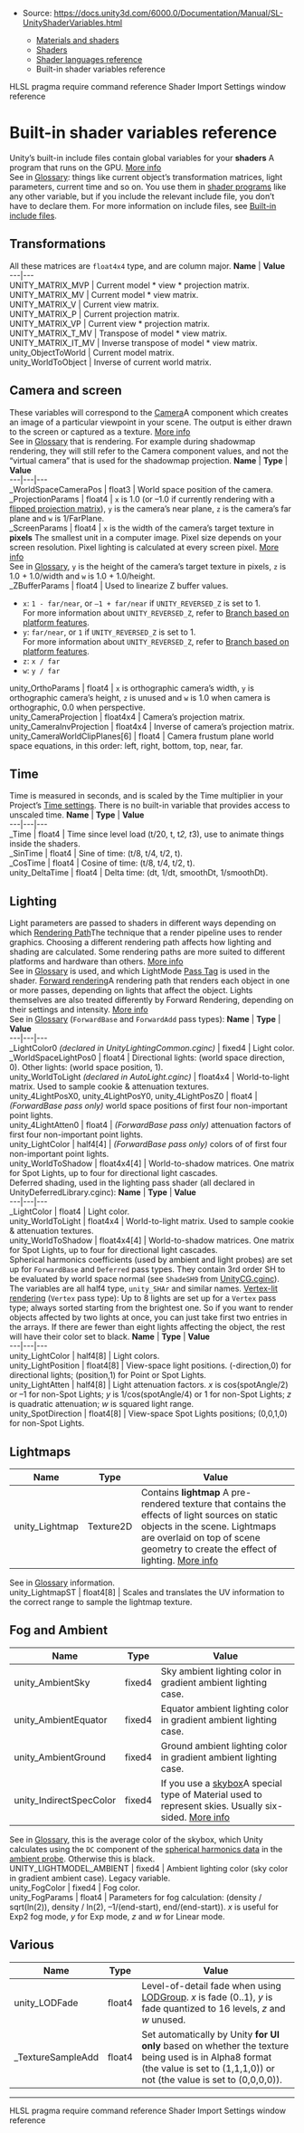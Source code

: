 * Source: https://docs.unity3d.com/6000.0/Documentation/Manual/SL-UnityShaderVariables.html

  * [Materials and shaders](https://docs.unity3d.com/6000.0/Documentation/Manual/materials-and-shaders.html)
  * [Shaders](https://docs.unity3d.com/6000.0/Documentation/Manual/Shaders.html)
  * [Shader languages reference](https://docs.unity3d.com/6000.0/Documentation/Manual/shaders-reference.html)
  * Built-in shader variables reference


[](https://docs.unity3d.com/6000.0/Documentation/Manual/SL-Pragma-require.html)
HLSL pragma require command reference
[](https://docs.unity3d.com/6000.0/Documentation/Manual/class-ShaderImporter.html)
Shader Import Settings window reference
# Built-in shader variables reference
Unity’s built-in include files contain global variables for your **shaders** A program that runs on the GPU. [More info](https://docs.unity3d.com/6000.0/Documentation/Manual/Shaders.html)  
See in [Glossary](https://docs.unity3d.com/6000.0/Documentation/Manual/Glossary.html#Shader): things like current object’s transformation matrices, light parameters, current time and so on. You use them in [shader programs](https://docs.unity3d.com/6000.0/Documentation/Manual/writing-shader-writing-shader-programs-hlsl.html) like any other variable, but if you include the relevant include file, you don’t have to declare them.
For more information on include files, see [Built-in include files](https://docs.unity3d.com/6000.0/Documentation/Manual/SL-BuiltinIncludes.html).
## Transformations
All these matrices are `float4x4` type, and are column major.
**Name** | **Value**  
---|---  
UNITY_MATRIX_MVP | Current model * view * projection matrix.  
UNITY_MATRIX_MV | Current model * view matrix.  
UNITY_MATRIX_V | Current view matrix.  
UNITY_MATRIX_P | Current projection matrix.  
UNITY_MATRIX_VP | Current view * projection matrix.  
UNITY_MATRIX_T_MV | Transpose of model * view matrix.  
UNITY_MATRIX_IT_MV | Inverse transpose of model * view matrix.  
unity_ObjectToWorld | Current model matrix.  
unity_WorldToObject | Inverse of current world matrix.  
## Camera and screen
These variables will correspond to the [Camera](https://docs.unity3d.com/6000.0/Documentation/Manual/class-Camera.html)A component which creates an image of a particular viewpoint in your scene. The output is either drawn to the screen or captured as a texture. [More info](https://docs.unity3d.com/6000.0/Documentation/Manual/CamerasOverview.html)  
See in [Glossary](https://docs.unity3d.com/6000.0/Documentation/Manual/Glossary.html#Camera) that is rendering. For example during shadowmap rendering, they will still refer to the Camera component values, and not the “virtual camera” that is used for the shadowmap projection.
**Name** | **Type** | **Value**  
---|---|---  
_WorldSpaceCameraPos | float3 | World space position of the camera.  
_ProjectionParams | float4 |  `x` is 1.0 (or –1.0 if currently rendering with a [flipped projection matrix](https://docs.unity3d.com/6000.0/Documentation/Manual/SL-PlatformDifferences.html)), `y` is the camera’s near plane, `z` is the camera’s far plane and `w` is 1/FarPlane.  
_ScreenParams | float4 |  `x` is the width of the camera’s target texture in **pixels** The smallest unit in a computer image. Pixel size depends on your screen resolution. Pixel lighting is calculated at every screen pixel. [More info](https://docs.unity3d.com/6000.0/Documentation/Manual/ShadowPerformance.html)  
See in [Glossary](https://docs.unity3d.com/6000.0/Documentation/Manual/Glossary.html#pixel), `y` is the height of the camera’s target texture in pixels, `z` is 1.0 + 1.0/width and `w` is 1.0 + 1.0/height.  
_ZBufferParams | float4 | Used to linearize Z buffer values.
  * `x`: `1 - far/near`, or `–1 + far/near` if `UNITY_REVERSED_Z` is set to 1.   
For more information about `UNITY_REVERSED_Z`, refer to [Branch based on platform features](https://docs.unity3d.com/6000.0/Documentation/Manual/shader-branching-platform). 
  * `y`: `far/near`, or `1` if `UNITY_REVERSED_Z` is set to 1.   
For more information about `UNITY_REVERSED_Z`, refer to [Branch based on platform features](https://docs.unity3d.com/6000.0/Documentation/Manual/shader-branching-platform). 
  * `z`: `x / far`
  * `w`: `y / far`

  
unity_OrthoParams | float4 |  `x` is orthographic camera’s width, `y` is orthographic camera’s height, `z` is unused and `w` is 1.0 when camera is orthographic, 0.0 when perspective.  
unity_CameraProjection | float4x4 | Camera’s projection matrix.  
unity_CameraInvProjection | float4x4 | Inverse of camera’s projection matrix.  
unity_CameraWorldClipPlanes[6] | float4 | Camera frustum plane world space equations, in this order: left, right, bottom, top, near, far.  
## Time
Time is measured in seconds, and is scaled by the Time multiplier in your Project’s [Time settings](https://docs.unity3d.com/6000.0/Documentation/Manual/class-TimeManager.html). There is no built-in variable that provides access to unscaled time.
**Name** | **Type** | **Value**  
---|---|---  
_Time | float4 | Time since level load (t/20, t, t*2, t*3), use to animate things inside the shaders.  
_SinTime | float4 | Sine of time: (t/8, t/4, t/2, t).  
_CosTime | float4 | Cosine of time: (t/8, t/4, t/2, t).  
unity_DeltaTime | float4 | Delta time: (dt, 1/dt, smoothDt, 1/smoothDt).  
## Lighting
Light parameters are passed to shaders in different ways depending on which [Rendering Path](https://docs.unity3d.com/6000.0/Documentation/Manual/RenderingPaths.html)The technique that a render pipeline uses to render graphics. Choosing a different rendering path affects how lighting and shading are calculated. Some rendering paths are more suited to different platforms and hardware than others. [More info](https://docs.unity3d.com/6000.0/Documentation/Manual/RenderingPaths.html)  
See in [Glossary](https://docs.unity3d.com/6000.0/Documentation/Manual/Glossary.html#RenderingPath) is used, and which LightMode [Pass Tag](https://docs.unity3d.com/6000.0/Documentation/Manual/SL-PassTags.html) is used in the shader.
[Forward rendering](https://docs.unity3d.com/6000.0/Documentation/Manual/RenderTech-ForwardRendering.html)A rendering path that renders each object in one or more passes, depending on lights that affect the object. Lights themselves are also treated differently by Forward Rendering, depending on their settings and intensity. [More info](https://docs.unity3d.com/6000.0/Documentation/Manual/RenderTech-ForwardRendering.html)  
See in [Glossary](https://docs.unity3d.com/6000.0/Documentation/Manual/Glossary.html#ForwardRendering) (`ForwardBase` and `ForwardAdd` pass types):
**Name** | **Type** | **Value**  
---|---|---  
_LightColor0 _(declared in UnityLightingCommon.cginc)_ | fixed4 | Light color.  
_WorldSpaceLightPos0 | float4 | Directional lights: (world space direction, 0). Other lights: (world space position, 1).  
unity_WorldToLight _(declared in AutoLight.cginc)_ | float4x4 | World-to-light matrix. Used to sample cookie & attenuation textures.  
unity_4LightPosX0, unity_4LightPosY0, unity_4LightPosZ0 | float4 |  _(ForwardBase pass only)_ world space positions of first four non-important point lights.  
unity_4LightAtten0 | float4 |  _(ForwardBase pass only)_ attenuation factors of first four non-important point lights.  
unity_LightColor | half4[4] |  _(ForwardBase pass only)_ colors of of first four non-important point lights.  
unity_WorldToShadow | float4x4[4] | World-to-shadow matrices. One matrix for Spot Lights, up to four for directional light cascades.  
Deferred shading, used in the lighting pass shader (all declared in UnityDeferredLibrary.cginc):
**Name** | **Type** | **Value**  
---|---|---  
_LightColor | float4 | Light color.  
unity_WorldToLight | float4x4 | World-to-light matrix. Used to sample cookie & attenuation textures.  
unity_WorldToShadow | float4x4[4] | World-to-shadow matrices. One matrix for Spot Lights, up to four for directional light cascades.  
Spherical harmonics coefficients (used by ambient and light probes) are set up for `ForwardBase` and `Deferred` pass types. They contain 3rd order SH to be evaluated by world space normal (see `ShadeSH9` from [UnityCG.cginc](https://docs.unity3d.com/6000.0/Documentation/Manual/SL-BuiltinIncludes.html)). The variables are all half4 type, `unity_SHAr` and similar names.
[Vertex-lit rendering](https://docs.unity3d.com/6000.0/Documentation/Manual/RenderTech-VertexLit.html) (`Vertex` pass type):
Up to 8 lights are set up for a `Vertex` pass type; always sorted starting from the brightest one. So if you want to render objects affected by two lights at once, you can just take first two entries in the arrays. If there are fewer than eight lights affecting the object, the rest will have their color set to black.
**Name** | **Type** | **Value**  
---|---|---  
unity_LightColor | half4[8] | Light colors.  
unity_LightPosition | float4[8] | View-space light positions. (-direction,0) for directional lights; (position,1) for Point or Spot Lights.  
unity_LightAtten | half4[8] | Light attenuation factors. _x_ is cos(spotAngle/2) or –1 for non-Spot Lights; _y_ is 1/cos(spotAngle/4) or 1 for non-Spot Lights; _z_ is quadratic attenuation; _w_ is squared light range.  
unity_SpotDirection | float4[8] | View-space Spot Lights positions; (0,0,1,0) for non-Spot Lights.  
## Lightmaps
**Name** | **Type** | **Value**  
---|---|---  
unity_Lightmap | Texture2D | Contains **lightmap** A pre-rendered texture that contains the effects of light sources on static objects in the scene. Lightmaps are overlaid on top of scene geometry to create the effect of lighting. [More info](https://docs.unity3d.com/6000.0/Documentation/Manual/Lightmapping.html)  
See in [Glossary](https://docs.unity3d.com/6000.0/Documentation/Manual/Glossary.html#Lightmap) information.  
unity_LightmapST | float4[8] | Scales and translates the UV information to the correct range to sample the lightmap texture.  
## Fog and Ambient
**Name** | **Type** | **Value**  
---|---|---  
unity_AmbientSky | fixed4 | Sky ambient lighting color in gradient ambient lighting case.  
unity_AmbientEquator | fixed4 | Equator ambient lighting color in gradient ambient lighting case.  
unity_AmbientGround | fixed4 | Ground ambient lighting color in gradient ambient lighting case.  
unity_IndirectSpecColor | fixed4 | If you use a [skybox](https://docs.unity3d.com/6000.0/Documentation/Manual/skyboxes-using.html)A special type of Material used to represent skies. Usually six-sided. [More info](https://docs.unity3d.com/6000.0/Documentation/Manual/sky-landing.html)  
See in [Glossary](https://docs.unity3d.com/6000.0/Documentation/Manual/Glossary.html#Skybox), this is the average color of the skybox, which Unity calculates using the `DC` component of the [spherical harmonics data](https://docs.unity3d.com/6000.0/Documentation/Manual/LightProbes-TechnicalInformation.html) in the [ambient probe](https://docs.unity3d.com/6000.0/Documentation/ScriptReference/RenderSettings-ambientProbe.html). Otherwise this is black.  
UNITY_LIGHTMODEL_AMBIENT | fixed4 | Ambient lighting color (sky color in gradient ambient case). Legacy variable.  
unity_FogColor | fixed4 | Fog color.  
unity_FogParams | float4 | Parameters for fog calculation: (density / sqrt(ln(2)), density / ln(2), –1/(end-start), end/(end-start)). _x_ is useful for Exp2 fog mode, _y_ for Exp mode, _z_ and _w_ for Linear mode.  
## Various
**Name** | **Type** | **Value**  
---|---|---  
unity_LODFade | float4 | Level-of-detail fade when using [LODGroup](https://docs.unity3d.com/6000.0/Documentation/Manual/class-LODGroup.html). _x_ is fade (0..1), _y_ is fade quantized to 16 levels, _z_ and _w_ unused.  
_TextureSampleAdd | float4 | Set automatically by Unity **for UI only** based on whether the texture being used is in Alpha8 format (the value is set to (1,1,1,0)) or not (the value is set to (0,0,0,0)).  
* * *
[](https://docs.unity3d.com/6000.0/Documentation/Manual/SL-Pragma-require.html)
HLSL pragma require command reference
[](https://docs.unity3d.com/6000.0/Documentation/Manual/class-ShaderImporter.html)
Shader Import Settings window reference
